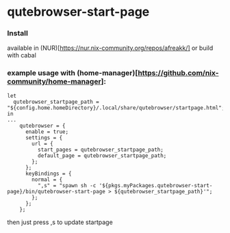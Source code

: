 # qutebrowser-start-page

### Install
available in (NUR)[https://nur.nix-community.org/repos/afreakk/]
or build with cabal

### example usage with (home-manager)[https://github.com/nix-community/home-manager]:
```
let
  qutebrowser_startpage_path = "${config.home.homeDirectory}/.local/share/qutebrowser/startpage.html";
in
...
    qutebrowser = {
      enable = true;
      settings = {
        url = {
          start_pages = qutebrowser_startpage_path;
          default_page = qutebrowser_startpage_path;
        };
      };
      keyBindings = {
        normal = {
          ",s" = "spawn sh -c '${pkgs.myPackages.qutebrowser-start-page}/bin/qutebrowser-start-page > ${qutebrowser_startpage_path}'";
        };
      };
    };
```
then just press ,s to update startpage
